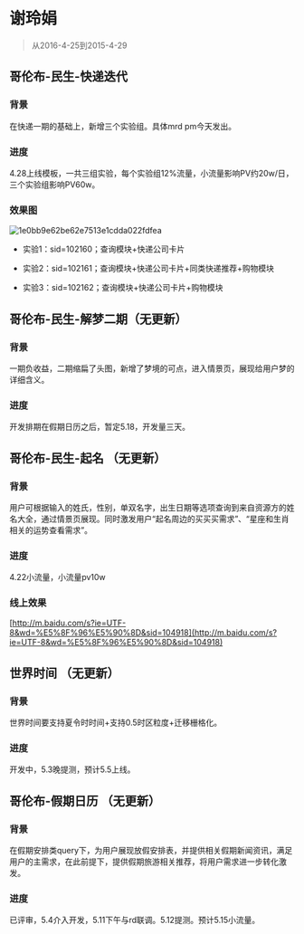 # 谢玲娟

> 从2016-4-25到2015-4-29

## 哥伦布-民生-快递迭代

### 背景

在快递一期的基础上，新增三个实验组。具体mrd pm今天发出。

### 进度

4.28上线模板，一共三组实验，每个实验组12%流量，小流量影响PV约20w/日，三个实验组影响PV60w。

### 效果图

![1e0bb9e62be62e7513e1cdda022fdfea](http://gitlab.baidu.com/psfe/ala-weeklyreport/uploads/54459e79a29f598c7531295e0d7cd85b/1e0bb9e62be62e7513e1cdda022fdfea.PNG)

* 实验1：sid=102160；查询模块+快递公司卡片

* 实验2：sid=102161；查询模块+快递公司卡片+同类快递推荐+购物模块

* 实验3：sid=102162；查询模块+快递公司卡片+购物模块


## 哥伦布-民生-解梦二期（无更新）

### 背景

一期负收益，二期缩扁了头图，新增了梦境的可点，进入情景页，展现给用户梦的详细含义。

### 进度

开发排期在假期日历之后，暂定5.18，开发量三天。

## 哥伦布-民生-起名 （无更新）

### 背景

用户可根据输入的姓氏，性别，单双名字，出生日期等选项查询到来自资源方的姓名大全，通过情景页展现。同时激发用户“起名周边的买买买需求”、“星座和生肖相关的运势查看需求”。

### 进度

4.22小流量，小流量pv10w

### 线上效果

[http://m.baidu.com/s?ie=UTF-8&wd=%E5%8F%96%E5%90%8D&sid=104918](http://m.baidu.com/s?ie=UTF-8&wd=%E5%8F%96%E5%90%8D&sid=104918)

## 世界时间 （无更新）

### 背景

世界时间要支持夏令时时间+支持0.5时区粒度+迁移栅格化。

### 进度

开发中，5.3晚提测，预计5.5上线。

## 哥伦布-假期日历 （无更新）

### 背景

在假期安排类query下，为用户展现放假安排表，并提供相关假期新闻资讯，满足用户的主需求，在此前提下，提供假期旅游相关推荐，将用户需求进一步转化激发。

### 进度

已评审，5.4介入开发，5.11下午与rd联调。5.12提测。预计5.15小流量。